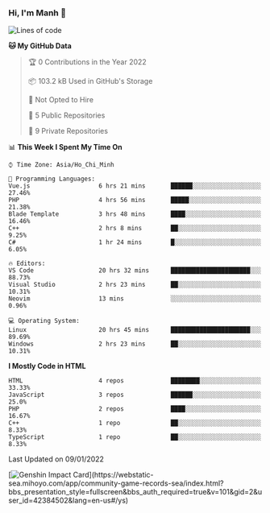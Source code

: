 ### Hi, I'm Manh 👋

<!--START_SECTION:waka-->
![Lines of code](https://img.shields.io/badge/From%20Hello%20World%20I%27ve%20Written-2%20Million%20lines%20of%20code-blue)

**🐱 My GitHub Data** 

> 🏆 0 Contributions in the Year 2022
 > 
> 📦 103.2 kB Used in GitHub's Storage 
 > 
> 🚫 Not Opted to Hire
 > 
> 📜 5 Public Repositories 
 > 
> 🔑 9 Private Repositories  
 > 
📊 **This Week I Spent My Time On** 

```text
⌚︎ Time Zone: Asia/Ho_Chi_Minh

💬 Programming Languages: 
Vue.js                   6 hrs 21 mins       ██████░░░░░░░░░░░░░░░░░░░   27.46% 
PHP                      4 hrs 56 mins       █████░░░░░░░░░░░░░░░░░░░░   21.38% 
Blade Template           3 hrs 48 mins       ████░░░░░░░░░░░░░░░░░░░░░   16.46% 
C++                      2 hrs 8 mins        ██░░░░░░░░░░░░░░░░░░░░░░░   9.25% 
C#                       1 hr 24 mins        █░░░░░░░░░░░░░░░░░░░░░░░░   6.05%

🔥 Editors: 
VS Code                  20 hrs 32 mins      ██████████████████████░░░   88.73% 
Visual Studio            2 hrs 23 mins       ██░░░░░░░░░░░░░░░░░░░░░░░   10.31% 
Neovim                   13 mins             ░░░░░░░░░░░░░░░░░░░░░░░░░   0.96%

💻 Operating System: 
Linux                    20 hrs 45 mins      ██████████████████████░░░   89.69% 
Windows                  2 hrs 23 mins       ██░░░░░░░░░░░░░░░░░░░░░░░   10.31%

```

**I Mostly Code in HTML** 

```text
HTML                     4 repos             ████████░░░░░░░░░░░░░░░░░   33.33% 
JavaScript               3 repos             ██████░░░░░░░░░░░░░░░░░░░   25.0% 
PHP                      2 repos             ████░░░░░░░░░░░░░░░░░░░░░   16.67% 
C++                      1 repo              ██░░░░░░░░░░░░░░░░░░░░░░░   8.33% 
TypeScript               1 repo              ██░░░░░░░░░░░░░░░░░░░░░░░   8.33%

```



 Last Updated on 09/01/2022
<!--END_SECTION:waka-->

[![Genshin Impact Card](https://api.mn07.xyz/genshin/card/42384502?)](https://webstatic-sea.mihoyo.com/app/community-game-records-sea/index.html?bbs_presentation_style=fullscreen&bbs_auth_required=true&v=101&gid=2&user_id=42384502&lang=en-us#/ys)
